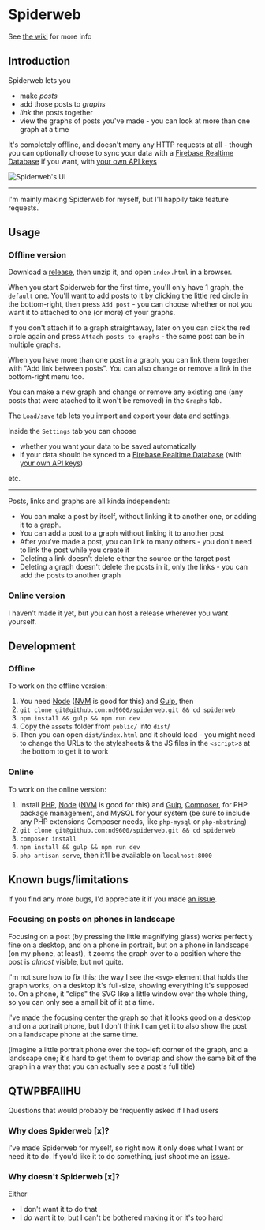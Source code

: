 # Spiderweb

See [the wiki](https://wiki.nd9600.download/spiderweb) for more info

## Introduction
Spiderweb lets you
* make _posts_
* add those posts to _graphs_
* _link_ the posts together
* view the graphs of posts you've made - you can look at more than one graph at a time

It's completely offline, and doesn't many any HTTP requests at all - though you can optionally choose to sync your data with a [Firebase Realtime Database](https://firebase.google.com/docs/database) if you want, with [your own API keys](https://firebase.google.com/docs/web/setup?authuser=0#config-object)

![Spiderweb's UI](https://user-images.githubusercontent.com/9141675/80801405-33e89780-8ba4-11ea-9bf6-19d115c6a402.png)

---

I'm mainly making Spiderweb for myself, but I'll happily take feature requests.

## Usage
### Offline version
Download a [release](https://github.com/nd9600/spiderweb/releases), then unzip it, and open `index.html` in a browser.

When you start Spiderweb for the first time, you'll only have 1 graph, the `default` one. You'll want to add posts to it by clicking the little red circle in the bottom-right, then press `Add post` - you can choose whether or not you want it to attached to one (or more) of your graphs.

If you don't attach it to a graph straightaway, later on you can click the red circle again and press `Attach posts to graphs` - the same post can be in multiple graphs.

When you have more than one post in a graph, you can link them together with "Add link between posts". You can also change or remove a link in the bottom-right menu too.

You can make a new graph and change or remove any existing one (any posts that were atached to it won't be removed) in the `Graphs` tab.

The `Load/save` tab lets you import and export your data and settings.

Inside the `Settings` tab you can choose 
* whether you want your data to be saved automatically
* if your data should be synced to a [Firebase Realtime Database](https://firebase.google.com/docs/database) (with [your own API keys](https://firebase.google.com/docs/web/setup?authuser=0#config-object))

etc.



---

Posts, links and graphs are all kinda independent:
* You can make a post by itself, without linking it to another one, or adding it to a graph.
* You can add a post to a graph without linking it to another post
* After you've made a post, you can link to many others - you don't need to link the post while you create it
* Deleting a link doesn't delete either the source or the target post
* Deleting a graph doesn't delete the posts in it, only the links - you can add the posts to another graph

### Online version
I haven't made it yet, but you can host a release wherever you want yourself.

## Development
### Offline
To work on the offline version:

1. You need [Node](https://nodejs.org/en/) ([NVM](https://github.com/nvm-sh/nvm) is good for this) and [Gulp](https://gulpjs.com/docs/en/getting-started/quick-start), then
2. `git clone git@github.com:nd9600/spiderweb.git && cd spiderweb`
3. `npm install && gulp && npm run dev`
4. Copy the `assets` folder from `public/` into `dist`/
5. Then you can open `dist/index.html` and it should load - you might need to change the URLs to the stylesheets & the JS files in the `<script>`s at the bottom to get it to work

### Online
To work on the online version:

1. Install [PHP](https://www.php.net/), [Node](https://nodejs.org/en/) ([NVM](https://github.com/nvm-sh/nvm) is good for this)  and [Gulp](https://gulpjs.com/docs/en/getting-started/quick-start), [Composer](https://getcomposer.org/doc/00-intro.md), for PHP package management, and MySQL for your system (be sure to include any PHP extensions Composer needs, like `php-mysql` or `php-mbstring`)
2. `git clone git@github.com:nd9600/spiderweb.git && cd spiderweb`
3. `composer install`
4. `npm install && gulp && npm run dev`
5. `php artisan serve`, then it'll be available on `localhost:8000`

## Known bugs/limitations
If you find any more bugs, I'd appreciate it if you made [an issue](https://github.com/nd9600/spiderweb/issues/new).

### Focusing on posts on phones in landscape
Focusing on a post (by pressing the little magnifying glass) works perfectly fine on a desktop, and on a phone in portrait, but on a phone in landscape (on my phone, at least), it zooms the graph over to a position where the post is _almost_ visible, but not quite.

I'm not sure how to fix this; the way I see the `<svg>` element that holds the graph works, on a desktop it's full-size, showing everything it's supposed to. On a phone, it "clips" the SVG like a little window over the whole thing, so you can only see a small bit of it at a time. 

I've made the focusing center the graph so that it looks good on a desktop and on a portrait phone, but I don't think I can get it to also show the post on a landscape phone at the same time.

(imagine a little portrait phone over the top-left corner of the graph, and a landscape one; it's hard to get them to overlap and show the same bit of the graph in a way that you can actually see a post's full title)

## QTWPBFAIIHU
Questions that would probably be frequently asked if I had users

### Why does Spiderweb [x]?
I've made Spiderweb for myself, so right now it only does what I want or need it to do. If you'd like it to do something, just shoot me an [issue](https://github.com/nd9600/spiderweb/issues/new).

### Why doesn't Spiderweb [x]?
Either
* I don't want it to do that
* I _do_ want it to, but I can't be bothered making it or it's too hard